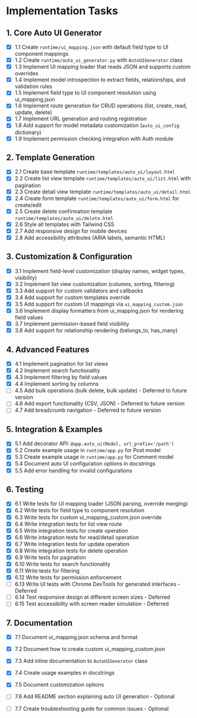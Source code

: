 # Implementation Tasks

## 1. Core Auto UI Generator

- [x] 1.1 Create `runtime/ui_mapping.json` with default field type to UI component mappings
- [x] 1.2 Create `runtime/auto_ui_generator.py` with `AutoUIGenerator` class
- [x] 1.3 Implement UI mapping loader that reads JSON and supports custom overrides
- [x] 1.4 Implement model introspection to extract fields, relationships, and validation rules
- [x] 1.5 Implement field type to UI component resolution using ui_mapping.json
- [x] 1.6 Implement route generation for CRUD operations (list, create, read, update, delete)
- [x] 1.7 Implement URL generation and routing registration
- [x] 1.8 Add support for model metadata customization (`auto_ui_config` dictionary)
- [x] 1.9 Implement permission checking integration with Auth module

## 2. Template Generation

- [x] 2.1 Create base template `runtime/templates/auto_ui/layout.html`
- [x] 2.2 Create list view template `runtime/templates/auto_ui/list.html` with pagination
- [x] 2.3 Create detail view template `runtime/templates/auto_ui/detail.html`
- [x] 2.4 Create form template `runtime/templates/auto_ui/form.html` for create/edit
- [x] 2.5 Create delete confirmation template `runtime/templates/auto_ui/delete.html`
- [x] 2.6 Style all templates with Tailwind CSS
- [x] 2.7 Add responsive design for mobile devices
- [x] 2.8 Add accessibility attributes (ARIA labels, semantic HTML)

## 3. Customization & Configuration

- [x] 3.1 Implement field-level customization (display names, widget types, visibility)
- [x] 3.2 Implement list view customization (columns, sorting, filtering)
- [x] 3.3 Add support for custom validators and callbacks
- [x] 3.4 Add support for custom templates override
- [x] 3.5 Add support for custom UI mappings via `ui_mapping_custom.json`
- [x] 3.6 Implement display formatters from ui_mapping.json for rendering field values
- [x] 3.7 Implement permission-based field visibility
- [x] 3.8 Add support for relationship rendering (belongs_to, has_many)

## 4. Advanced Features

- [x] 4.1 Implement pagination for list views
- [x] 4.2 Implement search functionality
- [x] 4.3 Implement filtering by field values
- [x] 4.4 Implement sorting by columns
- [ ] 4.5 Add bulk operations (bulk delete, bulk update) - Deferred to future version
- [ ] 4.6 Add export functionality (CSV, JSON) - Deferred to future version
- [ ] 4.7 Add breadcrumb navigation - Deferred to future version

## 5. Integration & Examples

- [x] 5.1 Add decorator API: `@app.auto_ui(Model, url_prefix='/path')`
- [x] 5.2 Create example usage in `runtime/app.py` for Post model
- [x] 5.3 Create example usage in `runtime/app.py` for Comment model
- [x] 5.4 Document auto UI configuration options in docstrings
- [x] 5.5 Add error handling for invalid configurations

## 6. Testing

- [x] 6.1 Write tests for UI mapping loader (JSON parsing, override merging)
- [x] 6.2 Write tests for field type to component resolution
- [x] 6.3 Write tests for custom ui_mapping_custom.json override
- [x] 6.4 Write integration tests for list view route
- [x] 6.5 Write integration tests for create operation
- [x] 6.6 Write integration tests for read/detail operation
- [x] 6.7 Write integration tests for update operation
- [x] 6.8 Write integration tests for delete operation
- [x] 6.9 Write tests for pagination
- [x] 6.10 Write tests for search functionality
- [x] 6.11 Write tests for filtering
- [x] 6.12 Write tests for permission enforcement
- [ ] 6.13 Write UI tests with Chrome DevTools for generated interfaces - Deferred
- [ ] 6.14 Test responsive design at different screen sizes - Deferred
- [ ] 6.15 Test accessibility with screen reader simulation - Deferred

## 7. Documentation

- [x] 7.1 Document ui_mapping.json schema and format
- [x] 7.2 Document how to create custom ui_mapping_custom.json
- [x] 7.3 Add inline documentation to `AutoUIGenerator` class
- [x] 7.4 Create usage examples in docstrings
- [x] 7.5 Document customization options
- [ ] 7.6 Add README section explaining auto UI generation - Optional
- [ ] 7.7 Create troubleshooting guide for common issues - Optional

